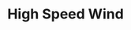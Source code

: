 ---
artist: 'DJ Trystero'
title: 'High Speed Wind'
apple_link: 'https://music.apple.com/us/album/high-speed-wind/1501679066'
link: 'https://www.dropbox.com/s/nbvvkrkqh2gggw6/DJTrystero.zip?dl=1'
content: ""
new_image: ../assets/FFWD/Trys.jpg
published_date: '2020-03-28T18:43:28.000Z'
---